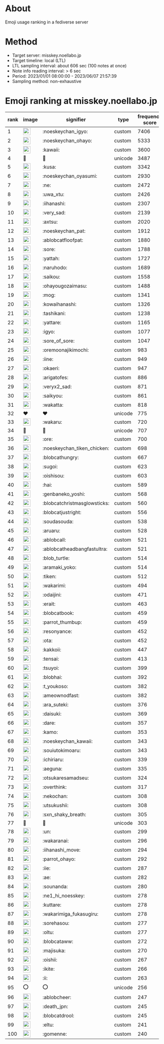 # About
Emoji usage ranking in a fediverse server

# Method
- Target server: misskey.noellabo.jp
- Target timeline: local (LTL)
- LTL sampling interval: about 606 sec (100 notes at once)
- Note info reading interval: > 6 sec
- Period: 2023/01/01 08:00:00 - 2023/06/07 21:57:39 
- Sampling method: non-exhaustive

# Emoji ranking at misskey.noellabo.jp

|rank|image|signifier|type|frequency score|
|----|----|----|----|----|
|1|<img height="24" src="https://misskey.noellabo.jp/emoji/noeskeychan_igyo.webp">|:noeskeychan_igyo:|custom|7406|
|2|<img height="24" src="https://misskey.noellabo.jp/emoji/noeskeychan_ohayo.webp">|:noeskeychan_ohayo:|custom|5333|
|3|<img height="24" src="https://misskey.noellabo.jp/emoji/kawaii.webp">|:kawaii:|custom|3600|
|4|🎉|🎉|unicode|3487|
|5|<img height="24" src="https://misskey.noellabo.jp/emoji/kusa.webp">|:kusa:|custom|3342|
|6|<img height="24" src="https://misskey.noellabo.jp/emoji/noeskeychan_oyasumi.webp">|:noeskeychan_oyasumi:|custom|2930|
|7|<img height="24" src="https://misskey.noellabo.jp/emoji/ne.webp">|:ne:|custom|2472|
|8|<img height="24" src="https://misskey.noellabo.jp/emoji/uwa_xtu.webp">|:uwa_xtu:|custom|2426|
|9|<img height="24" src="https://misskey.noellabo.jp/emoji/iihanashi.webp">|:iihanashi:|custom|2307|
|10|<img height="24" src="https://misskey.noellabo.jp/emoji/very_sad.webp">|:very_sad:|custom|2139|
|11|<img height="24" src="https://misskey.noellabo.jp/emoji/axtsu.webp">|:axtsu:|custom|2020|
|12|<img height="24" src="https://misskey.noellabo.jp/emoji/noeskeychan_pat.webp">|:noeskeychan_pat:|custom|1912|
|13|<img height="24" src="https://misskey.noellabo.jp/emoji/ablobcatfloofpat.webp">|:ablobcatfloofpat:|custom|1880|
|14|<img height="24" src="https://misskey.noellabo.jp/emoji/sore.webp">|:sore:|custom|1788|
|15|<img height="24" src="https://misskey.noellabo.jp/emoji/yattah.webp">|:yattah:|custom|1727|
|16|<img height="24" src="https://misskey.noellabo.jp/emoji/naruhodo.webp">|:naruhodo:|custom|1689|
|17|<img height="24" src="https://misskey.noellabo.jp/emoji/saikou.webp">|:saikou:|custom|1558|
|18|<img height="24" src="https://misskey.noellabo.jp/emoji/ohayougozaimasu.webp">|:ohayougozaimasu:|custom|1488|
|19|<img height="24" src="https://misskey.noellabo.jp/emoji/mog.webp">|:mog:|custom|1341|
|20|<img height="24" src="https://misskey.noellabo.jp/emoji/kowaihanashi.webp">|:kowaihanashi:|custom|1326|
|21|<img height="24" src="https://misskey.noellabo.jp/emoji/tashikani.webp">|:tashikani:|custom|1238|
|22|<img height="24" src="https://misskey.noellabo.jp/emoji/yattare.webp">|:yattare:|custom|1165|
|23|<img height="24" src="https://misskey.noellabo.jp/emoji/igyo.webp">|:igyo:|custom|1077|
|24|<img height="24" src="https://misskey.noellabo.jp/emoji/sore_of_sore.webp">|:sore_of_sore:|custom|1047|
|25|<img height="24" src="https://misskey.noellabo.jp/emoji/oremoonajikimochi.webp">|:oremoonajikimochi:|custom|983|
|26|<img height="24" src="https://misskey.noellabo.jp/emoji/iine.webp">|:iine:|custom|949|
|27|<img height="24" src="https://misskey.noellabo.jp/emoji/okaeri.webp">|:okaeri:|custom|947|
|28|<img height="24" src="https://misskey.noellabo.jp/emoji/arigatofes.webp">|:arigatofes:|custom|886|
|29|<img height="24" src="https://misskey.noellabo.jp/emoji/veryx2_sad.webp">|:veryx2_sad:|custom|871|
|30|<img height="24" src="https://misskey.noellabo.jp/emoji/saikyou.webp">|:saikyou:|custom|861|
|31|<img height="24" src="https://misskey.noellabo.jp/emoji/wakatta.webp">|:wakatta:|custom|818|
|32|❤|❤|unicode|775|
|33|<img height="24" src="https://misskey.noellabo.jp/emoji/wakaru.webp">|:wakaru:|custom|720|
|34|🍗|🍗|unicode|707|
|35|<img height="24" src="https://misskey.noellabo.jp/emoji/ore.webp">|:ore:|custom|700|
|36|<img height="24" src="https://misskey.noellabo.jp/emoji/noeskeychan_tiken_chicken.webp">|:noeskeychan_tiken_chicken:|custom|698|
|37|<img height="24" src="https://misskey.noellabo.jp/emoji/blobcathungry.webp">|:blobcathungry:|custom|667|
|38|<img height="24" src="https://misskey.noellabo.jp/emoji/sugoi.webp">|:sugoi:|custom|623|
|39|<img height="24" src="https://misskey.noellabo.jp/emoji/oishisou.webp">|:oishisou:|custom|603|
|40|<img height="24" src="https://misskey.noellabo.jp/emoji/hai.webp">|:hai:|custom|589|
|41|<img height="24" src="https://misskey.noellabo.jp/emoji/genbaneko_yoshi.webp">|:genbaneko_yoshi:|custom|568|
|42|<img height="24" src="https://misskey.noellabo.jp/emoji/blobcatchristmasglowsticks.webp">|:blobcatchristmasglowsticks:|custom|560|
|43|<img height="24" src="https://misskey.noellabo.jp/emoji/blobcatjustright.webp">|:blobcatjustright:|custom|556|
|44|<img height="24" src="https://misskey.noellabo.jp/emoji/soudasouda.webp">|:soudasouda:|custom|538|
|45|<img height="24" src="https://misskey.noellabo.jp/emoji/aruaru.webp">|:aruaru:|custom|528|
|46|<img height="24" src="https://misskey.noellabo.jp/emoji/ablobcall.webp">|:ablobcall:|custom|521|
|47|<img height="24" src="https://misskey.noellabo.jp/emoji/ablobcatheadbangfastultra.webp">|:ablobcatheadbangfastultra:|custom|521|
|48|<img height="24" src="https://misskey.noellabo.jp/emoji/blob_turtle.webp">|:blob_turtle:|custom|514|
|49|<img height="24" src="https://misskey.noellabo.jp/emoji/aramaki_yoko.webp">|:aramaki_yoko:|custom|514|
|50|<img height="24" src="https://misskey.noellabo.jp/emoji/tiken.webp">|:tiken:|custom|512|
|51|<img height="24" src="https://misskey.noellabo.jp/emoji/wakarimi.webp">|:wakarimi:|custom|494|
|52|<img height="24" src="https://misskey.noellabo.jp/emoji/odaijini.webp">|:odaijini:|custom|471|
|53|<img height="24" src="https://misskey.noellabo.jp/emoji/erait.webp">|:erait:|custom|463|
|54|<img height="24" src="https://misskey.noellabo.jp/emoji/blobcatbook.webp">|:blobcatbook:|custom|459|
|55|<img height="24" src="https://misskey.noellabo.jp/emoji/parrot_thumbup.webp">|:parrot_thumbup:|custom|459|
|56|<img height="24" src="https://misskey.noellabo.jp/emoji/resonyance.webp">|:resonyance:|custom|452|
|57|<img height="24" src="https://misskey.noellabo.jp/emoji/ota.webp">|:ota:|custom|452|
|58|<img height="24" src="https://misskey.noellabo.jp/emoji/kakkoii.webp">|:kakkoii:|custom|447|
|59|<img height="24" src="https://misskey.noellabo.jp/emoji/tensai.webp">|:tensai:|custom|413|
|60|<img height="24" src="https://misskey.noellabo.jp/emoji/tsuyoi.webp">|:tsuyoi:|custom|399|
|61|<img height="24" src="https://misskey.noellabo.jp/emoji/blobhai.webp">|:blobhai:|custom|392|
|62|<img height="24" src="https://misskey.noellabo.jp/emoji/t_youkoso.webp">|:t_youkoso:|custom|382|
|63|<img height="24" src="https://misskey.noellabo.jp/emoji/ameownodfast.webp">|:ameownodfast:|custom|382|
|64|<img height="24" src="https://misskey.noellabo.jp/emoji/ara_suteki.webp">|:ara_suteki:|custom|376|
|65|<img height="24" src="https://misskey.noellabo.jp/emoji/daisuki.webp">|:daisuki:|custom|369|
|66|<img height="24" src="https://misskey.noellabo.jp/emoji/dare.webp">|:dare:|custom|357|
|67|<img height="24" src="https://misskey.noellabo.jp/emoji/kamo.webp">|:kamo:|custom|353|
|68|<img height="24" src="https://misskey.noellabo.jp/emoji/noeskeychan_kawaii.webp">|:noeskeychan_kawaii:|custom|343|
|69|<img height="24" src="https://misskey.noellabo.jp/emoji/souiutokimoaru.webp">|:souiutokimoaru:|custom|343|
|70|<img height="24" src="https://misskey.noellabo.jp/emoji/ichiriaru.webp">|:ichiriaru:|custom|339|
|71|<img height="24" src="https://misskey.noellabo.jp/emoji/aeguna.webp">|:aeguna:|custom|335|
|72|<img height="24" src="https://misskey.noellabo.jp/emoji/otsukaresamadseu.webp">|:otsukaresamadseu:|custom|324|
|73|<img height="24" src="https://misskey.noellabo.jp/emoji/overthink.webp">|:overthink:|custom|317|
|74|<img height="24" src="https://misskey.noellabo.jp/emoji/nekochan.webp">|:nekochan:|custom|308|
|75|<img height="24" src="https://misskey.noellabo.jp/emoji/utsukushii.webp">|:utsukushii:|custom|308|
|76|<img height="24" src="https://misskey.noellabo.jp/emoji/sxn_shaky_breath.webp">|:sxn_shaky_breath:|custom|305|
|77|🥔|🥔|unicode|303|
|78|<img height="24" src="https://misskey.noellabo.jp/emoji/un.webp">|:un:|custom|299|
|79|<img height="24" src="https://misskey.noellabo.jp/emoji/wakaranai.webp">|:wakaranai:|custom|296|
|80|<img height="24" src="https://misskey.noellabo.jp/emoji/iihanashi_move.webp">|:iihanashi_move:|custom|294|
|81|<img height="24" src="https://misskey.noellabo.jp/emoji/parrot_ohayo.webp">|:parrot_ohayo:|custom|292|
|82|<img height="24" src="https://misskey.noellabo.jp/emoji/iie.webp">|:iie:|custom|287|
|83|<img height="24" src="https://misskey.noellabo.jp/emoji/ae.webp">|:ae:|custom|282|
|84|<img height="24" src="https://misskey.noellabo.jp/emoji/sounanda.webp">|:sounanda:|custom|280|
|85|<img height="24" src="https://misskey.noellabo.jp/emoji/ne1_hi_noesskey.webp">|:ne1_hi_noesskey:|custom|278|
|86|<img height="24" src="https://misskey.noellabo.jp/emoji/kuttare.webp">|:kuttare:|custom|278|
|87|<img height="24" src="https://misskey.noellabo.jp/emoji/wakarimiga_fukasugiru.webp">|:wakarimiga_fukasugiru:|custom|278|
|88|<img height="24" src="https://misskey.noellabo.jp/emoji/sorehasou.webp">|:sorehasou:|custom|277|
|89|<img height="24" src="https://misskey.noellabo.jp/emoji/oltu.webp">|:oltu:|custom|277|
|90|<img height="24" src="https://misskey.noellabo.jp/emoji/blobcataww.webp">|:blobcataww:|custom|272|
|91|<img height="24" src="https://misskey.noellabo.jp/emoji/majisuka.webp">|:majisuka:|custom|270|
|92|<img height="24" src="https://misskey.noellabo.jp/emoji/oishii.webp">|:oishii:|custom|267|
|93|<img height="24" src="https://misskey.noellabo.jp/emoji/ikite.webp">|:ikite:|custom|266|
|94|<img height="24" src="https://misskey.noellabo.jp/emoji/ii.webp">|:ii:|custom|263|
|95|⭕|⭕|unicode|256|
|96|<img height="24" src="https://misskey.noellabo.jp/emoji/ablobcheer.webp">|:ablobcheer:|custom|247|
|97|<img height="24" src="https://misskey.noellabo.jp/emoji/death_jpn.webp">|:death_jpn:|custom|245|
|98|<img height="24" src="https://misskey.noellabo.jp/emoji/blobcatdrool.webp">|:blobcatdrool:|custom|245|
|99|<img height="24" src="https://misskey.noellabo.jp/emoji/eltu.webp">|:eltu:|custom|241|
|100|<img height="24" src="https://misskey.noellabo.jp/emoji/gomenne.webp">|:gomenne:|custom|240|
